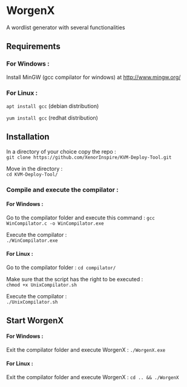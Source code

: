 # WorgenX

A wordlist generator with several functionalities

## Requirements

### For Windows :

Install MinGW (gcc compilator for windows) at http://www.mingw.org/

### For Linux :

`apt install gcc` (debian distribution)

`yum install gcc` (redhat distribution)


## Installation

In a directory of your choice copy the repo :  
`git clone https://github.com/XenorInspire/KVM-Deploy-Tool.git`  

Move in the directory :  
`cd KVM-Deploy-Tool/`

### Compile and execute the compilator :

#### For Windows :

Go to the compilator folder and execute this command :
`gcc WinCompilator.c -o WinCompilator.exe`

Execute the compilator :  
`./WinCompilator.exe`

#### For Linux :

Go to the compilator folder :
`cd compilator/`

Make sure that the script has the right to be executed :  
`chmod +x UnixCompilator.sh`

Execute the compilator :  
`./UnixCompilator.sh`


## Start WorgenX

#### For Windows :

Exit the compilator folder and execute WorgenX :
`./WorgenX.exe`

#### For Linux :

Exit the compilator folder and execute WorgenX :
`cd .. && ./WorgenX`
